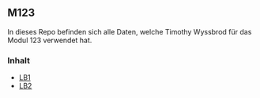 ## M123
In dieses Repo befinden sich alle Daten, welche Timothy Wyssbrod für das Modul 123 verwendet hat.
### Inhalt
<ul>
  <li><a href = "https://github.com/Timothy-Wyssbrod/M123/tree/main/LB1">LB1</li>
  <li><a href = "https://github.com/Timothy-Wyssbrod/M123/tree/main/LB2">LB2</li>
</ul>
